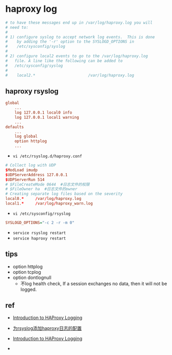 # haproxy log

<!-- haproxy.log -->

```conf
# to have these messages end up in /var/log/haproxy.log you will
# need to:
#
# 1) configure syslog to accept network log events.  This is done
#    by adding the '-r' option to the SYSLOGD_OPTIONS in
#    /etc/sysconfig/syslog
#
# 2) configure local2 events to go to the /var/log/haproxy.log
#   file. A line like the following can be added to
#   /etc/sysconfig/syslog
#
#    local2.*                       /var/log/haproxy.log
```

## haproxy rsyslog

```cfg
global
    ...
    log 127.0.0.1 local0 info
    log 127.0.0.1 local1 warning
    ...
defaults
    ...
    log global
    option httplog
    ...
```

+ `vi /etc/rsyslog.d/haproxy.conf`
```conf
# Collect log with UDP
$ModLoad imudp
$UDPServerAddress 127.0.0.1
$UDPServerRun 514
# $FileCreateMode 0644  #日志文件的权限
# $FileOwner ha  #日志文件的owner
# Creating separate log files based on the severity
local0.*     /var/log/haproxy.log 
local1.*     /var/log/haproxy_warn.log
```

+ `vi /etc/sysconfig/rsyslog`
```cfg
SYSLOGD_OPTIONS="-c 2 -r -m 0"
```

+ `service rsyslog restart`
+ `service haproxy restart`

## tips

+ option httplog
+ option tcplog
+ option dontlognull
    + 不log health check, If a session exchanges no data, then it will not be
logged.

## ref
+ [Introduction to HAProxy Logging](https://www.haproxy.com/blog/introduction-to-haproxy-logging/)
+ [为rsyslog添加haproxy日志的配置](https://segmentfault.com/a/1190000039713086)

+ [Introduction to HAProxy Logging](https://www.haproxy.com/blog/introduction-to-haproxy-logging/)
+ [](https://www.loggly.com/use-cases/haproxy-logging-using-syslog/)